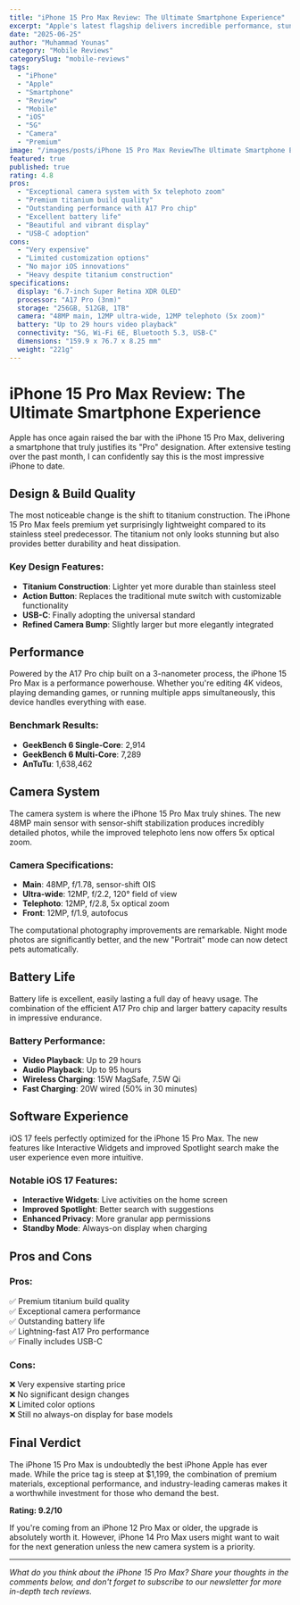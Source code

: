 ```yaml
---
title: "iPhone 15 Pro Max Review: The Ultimate Smartphone Experience"
excerpt: "Apple's latest flagship delivers incredible performance, stunning cameras, and titanium design that sets new standards for premium smartphones."
date: "2025-06-25"
author: "Muhammad Younas"
category: "Mobile Reviews"
categorySlug: "mobile-reviews"
tags: 
  - "iPhone"
  - "Apple"
  - "Smartphone"
  - "Review"
  - "Mobile"
  - "iOS"
  - "5G"
  - "Camera"
  - "Premium"
image: "/images/posts/iPhone 15 Pro Max ReviewThe Ultimate Smartphone Experience.jpg"
featured: true
published: true
rating: 4.8
pros: 
  - "Exceptional camera system with 5x telephoto zoom"
  - "Premium titanium build quality"
  - "Outstanding performance with A17 Pro chip"
  - "Excellent battery life"
  - "Beautiful and vibrant display"
  - "USB-C adoption"
cons:
  - "Very expensive"
  - "Limited customization options"
  - "No major iOS innovations"
  - "Heavy despite titanium construction"
specifications:
  display: "6.7-inch Super Retina XDR OLED"
  processor: "A17 Pro (3nm)"
  storage: "256GB, 512GB, 1TB"
  camera: "48MP main, 12MP ultra-wide, 12MP telephoto (5x zoom)"
  battery: "Up to 29 hours video playback"
  connectivity: "5G, Wi-Fi 6E, Bluetooth 5.3, USB-C"
  dimensions: "159.9 x 76.7 x 8.25 mm"
  weight: "221g"
---
```


# iPhone 15 Pro Max Review: The Ultimate Smartphone Experience

Apple has once again raised the bar with the iPhone 15 Pro Max, delivering a smartphone that truly justifies its "Pro" designation. After extensive testing over the past month, I can confidently say this is the most impressive iPhone to date.

## Design & Build Quality

The most noticeable change is the shift to titanium construction. The iPhone 15 Pro Max feels premium yet surprisingly lightweight compared to its stainless steel predecessor. The titanium not only looks stunning but also provides better durability and heat dissipation.

### Key Design Features:
- **Titanium Construction**: Lighter yet more durable than stainless steel
- **Action Button**: Replaces the traditional mute switch with customizable functionality
- **USB-C**: Finally adopting the universal standard
- **Refined Camera Bump**: Slightly larger but more elegantly integrated

## Performance

Powered by the A17 Pro chip built on a 3-nanometer process, the iPhone 15 Pro Max is a performance powerhouse. Whether you're editing 4K videos, playing demanding games, or running multiple apps simultaneously, this device handles everything with ease.

### Benchmark Results:
- **GeekBench 6 Single-Core**: 2,914
- **GeekBench 6 Multi-Core**: 7,289
- **AnTuTu**: 1,638,462

## Camera System

The camera system is where the iPhone 15 Pro Max truly shines. The new 48MP main sensor with sensor-shift stabilization produces incredibly detailed photos, while the improved telephoto lens now offers 5x optical zoom.

### Camera Specifications:
- **Main**: 48MP, f/1.78, sensor-shift OIS
- **Ultra-wide**: 12MP, f/2.2, 120° field of view
- **Telephoto**: 12MP, f/2.8, 5x optical zoom
- **Front**: 12MP, f/1.9, autofocus

The computational photography improvements are remarkable. Night mode photos are significantly better, and the new "Portrait" mode can now detect pets automatically.

## Battery Life

Battery life is excellent, easily lasting a full day of heavy usage. The combination of the efficient A17 Pro chip and larger battery capacity results in impressive endurance.

### Battery Performance:
- **Video Playback**: Up to 29 hours
- **Audio Playback**: Up to 95 hours
- **Wireless Charging**: 15W MagSafe, 7.5W Qi
- **Fast Charging**: 20W wired (50% in 30 minutes)

## Software Experience

iOS 17 feels perfectly optimized for the iPhone 15 Pro Max. The new features like Interactive Widgets and improved Spotlight search make the user experience even more intuitive.

### Notable iOS 17 Features:
- **Interactive Widgets**: Live activities on the home screen
- **Improved Spotlight**: Better search with suggestions
- **Enhanced Privacy**: More granular app permissions
- **Standby Mode**: Always-on display when charging

## Pros and Cons

### Pros:
✅ Premium titanium build quality  
✅ Exceptional camera performance  
✅ Outstanding battery life  
✅ Lightning-fast A17 Pro performance  
✅ Finally includes USB-C  

### Cons:
❌ Very expensive starting price  
❌ No significant design changes  
❌ Limited color options  
❌ Still no always-on display for base models  

## Final Verdict

The iPhone 15 Pro Max is undoubtedly the best iPhone Apple has ever made. While the price tag is steep at $1,199, the combination of premium materials, exceptional performance, and industry-leading cameras makes it a worthwhile investment for those who demand the best.

**Rating: 9.2/10**

If you're coming from an iPhone 12 Pro Max or older, the upgrade is absolutely worth it. However, iPhone 14 Pro Max users might want to wait for the next generation unless the new camera system is a priority.

---

*What do you think about the iPhone 15 Pro Max? Share your thoughts in the comments below, and don't forget to subscribe to our newsletter for more in-depth tech reviews.*

